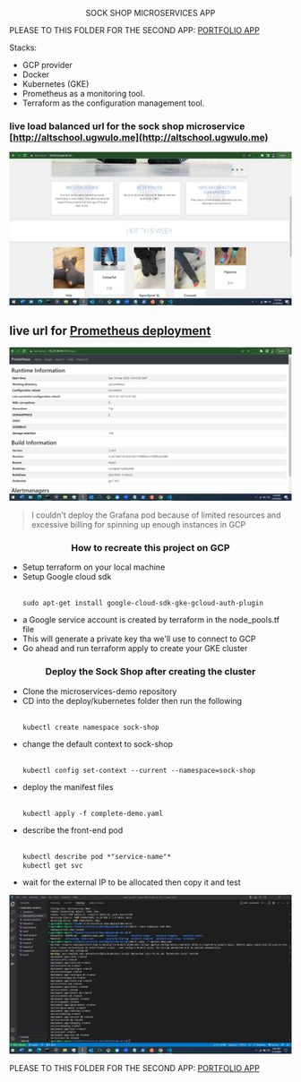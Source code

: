 <p align="center">
SOCK SHOP MICROSERVICES APP
</p>

PLEASE TO THIS FOLDER FOR THE SECOND APP: [PORTFOLIO APP](https://github.com/ugwulo/lemp-gke-cluster/tree/main/choice-web-app)

</h3>
Stacks:
<ul>
    <li>GCP provider</li>
    <li>Docker</li>
    <li>Kubernetes (GKE)</li>
    <li>Prometheus as a monitoring tool.</li>
    <li>Terraform as the configuration management tool.</li>
</ul>
 
### live load balanced url for the sock shop microservice [http://altschool.ugwulo.me](http://altschool.ugwulo.me)

![frontend](https://raw.githubusercontent.com/ugwulo/cdn-server/main/sock-shop-assets/deploy-with-custom-domain.jpg)

## live url for [Prometheus deployment](http://35.221.30.38:9090)

![frontend](https://raw.githubusercontent.com/ugwulo/cdn-server/main/sock-shop-assets/prometheus-loadbalancer-url.jpg)

> I couldn't deploy the Grafana pod because of limited resources and excessive billing for spinning up enough instances in GCP

<h3><p align="center">
How to recreate this project on GCP
</p>
</h3>

<ul>
    <li>Setup terraform on your local machine</li>
    <li>Setup Google cloud sdk</li>
<pre><code>
sudo apt-get install google-cloud-sdk-gke-gcloud-auth-plugin
</code></pre>
    <li>a Google service account is created by terraform in the node_pools.tf file</li>
    <li>This will generate a private key tha we'll use to connect to GCP</li>
    <li>Go ahead and run terraform apply to create your GKE cluster</li>
</ul>
 
<h3><p align="center">
Deploy the Sock Shop after creating the cluster
</p>
</h3>

<ul>
    <li>Clone the microservices-demo repository</li>
    <li>CD into the deploy/kubernetes folder then run the following</li>
    <pre><code>
kubectl create namespace sock-shop
</code></pre>

<li>change the default context to sock-shop</li>
    
<pre><code>
kubectl config set-context --current --namespace=sock-shop
</code></pre>
<li>deploy the manifest files</li>
<pre><code>
kubectl apply -f complete-demo.yaml
</code></pre>
<li>describe the front-end pod</li>
    <pre><code>
kubectl describe pod *"service-name"*
kubectl get svc
</code></pre>
<li>wait for the external IP to be allocated then copy it and test</li>
</ul>

![frontend](https://raw.githubusercontent.com/ugwulo/cdn-server/main/sock-shop-assets/sock-shop-deployment.jpg)

PLEASE TO THIS FOLDER FOR THE SECOND APP: [PORTFOLIO APP](https://github.com/ugwulo/lemp-gke-cluster/tree/main/choice-web-app)
